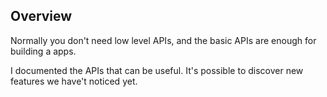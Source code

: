 
Overview
----

Normally you don't need low level APIs, and the basic APIs are enough for building a apps.

I documented the APIs that can be useful.
It's possible to discover new features we have't noticed yet.
